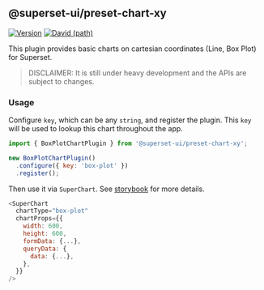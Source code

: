 ## @superset-ui/preset-chart-xy

[![Version](https://img.shields.io/npm/v/@superset-ui/preset-chart-xy.svg?style=flat-square)](https://img.shields.io/npm/v/@superset-ui/preset-chart-xy.svg?style=flat-square)
[![David (path)](https://img.shields.io/david/apache-superset/superset-ui-plugins.svg?path=packages%2Fsuperset-ui-preset-chart-xy&style=flat-square)](https://david-dm.org/apache-superset/superset-ui-plugins?path=packages/superset-ui-preset-chart-xy)

This plugin provides basic charts on cartesian coordinates (Line, Box Plot) for Superset.

> DISCLAIMER: It is still under heavy development and the APIs are subject to changes.

### Usage

Configure `key`, which can be any `string`, and register the plugin. This `key` will be used to lookup this chart throughout the app.

```js
import { BoxPlotChartPlugin } from '@superset-ui/preset-chart-xy';

new BoxPlotChartPlugin()
  .configure({ key: 'box-plot' })
  .register();
```

Then use it via `SuperChart`. See [storybook](https://apache-superset.github.io/superset-ui-plugins/?selectedKind=plugin-chart-box-plot) for more details.

```js
<SuperChart
  chartType="box-plot"
  chartProps={{
    width: 600,
    height: 600,
    formData: {...},
    queryData: {
      data: {...},
    },
  }}
/>
```